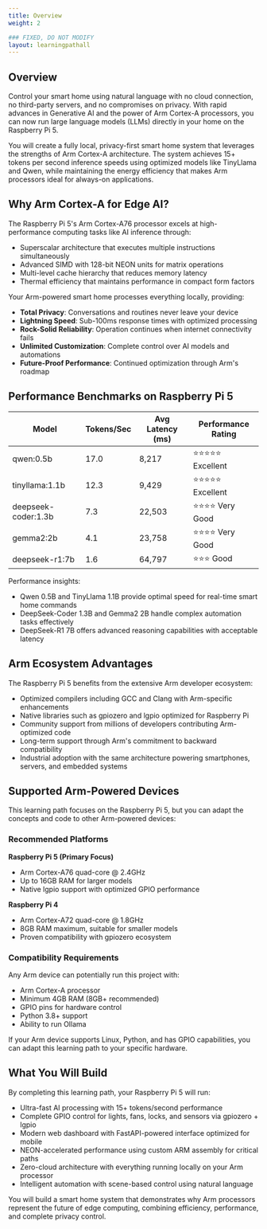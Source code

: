 ```yaml
---
title: Overview
weight: 2

### FIXED, DO NOT MODIFY
layout: learningpathall
---
```


## Overview

Control your smart home using natural language with no cloud connection, no third-party servers, and no compromises on privacy. With rapid advances in Generative AI and the power of Arm Cortex-A processors, you can now run large language models (LLMs) directly in your home on the Raspberry Pi 5.

You will create a fully local, privacy-first smart home system that leverages the strengths of Arm Cortex-A architecture. The system achieves 15+ tokens per second inference speeds using optimized models like TinyLlama and Qwen, while maintaining the energy efficiency that makes Arm processors ideal for always-on applications.

## Why Arm Cortex-A for Edge AI?

The Raspberry Pi 5's Arm Cortex-A76 processor excels at high-performance computing tasks like AI inference through:

- Superscalar architecture that executes multiple instructions simultaneously
- Advanced SIMD with 128-bit NEON units for matrix operations
- Multi-level cache hierarchy that reduces memory latency
- Thermal efficiency that maintains performance in compact form factors

Your Arm-powered smart home processes everything locally, providing:

- **Total Privacy**: Conversations and routines never leave your device
- **Lightning Speed**: Sub-100ms response times with optimized processing
- **Rock-Solid Reliability**: Operation continues when internet connectivity fails
- **Unlimited Customization**: Complete control over AI models and automations
- **Future-Proof Performance**: Continued optimization through Arm's roadmap

## Performance Benchmarks on Raspberry Pi 5

| Model               | Tokens/Sec | Avg Latency (ms) | Performance Rating   |
| ------------------- | ---------- | ---------------- | -------------------- |
| qwen:0.5b           | 17.0       | 8,217            | ⭐⭐⭐⭐⭐ Excellent |
| tinyllama:1.1b      | 12.3       | 9,429            | ⭐⭐⭐⭐⭐ Excellent |
| deepseek-coder:1.3b | 7.3        | 22,503           | ⭐⭐⭐⭐ Very Good   |
| gemma2:2b           | 4.1        | 23,758           | ⭐⭐⭐⭐ Very Good   |
| deepseek-r1:7b      | 1.6        | 64,797           | ⭐⭐⭐ Good          |

Performance insights:

- Qwen 0.5B and TinyLlama 1.1B provide optimal speed for real-time smart home commands
- DeepSeek-Coder 1.3B and Gemma2 2B handle complex automation tasks effectively
- DeepSeek-R1 7B offers advanced reasoning capabilities with acceptable latency

## Arm Ecosystem Advantages

The Raspberry Pi 5 benefits from the extensive Arm developer ecosystem:

- Optimized compilers including GCC and Clang with Arm-specific enhancements
- Native libraries such as gpiozero and lgpio optimized for Raspberry Pi
- Community support from millions of developers contributing Arm-optimized code
- Long-term support through Arm's commitment to backward compatibility
- Industrial adoption with the same architecture powering smartphones, servers, and embedded systems

## Supported Arm-Powered Devices

This learning path focuses on the Raspberry Pi 5, but you can adapt the concepts and code to other Arm-powered devices:

### Recommended Platforms

**Raspberry Pi 5 (Primary Focus)**

- Arm Cortex-A76 quad-core @ 2.4GHz
- Up to 16GB RAM for larger models
- Native lgpio support with optimized GPIO performance

**Raspberry Pi 4**

- Arm Cortex-A72 quad-core @ 1.8GHz
- 8GB RAM maximum, suitable for smaller models
- Proven compatibility with gpiozero ecosystem

### Compatibility Requirements

Any Arm device can potentially run this project with:

- Arm Cortex-A processor
- Minimum 4GB RAM (8GB+ recommended)
- GPIO pins for hardware control
- Python 3.8+ support
- Ability to run Ollama

If your Arm device supports Linux, Python, and has GPIO capabilities, you can adapt this learning path to your specific hardware.

## What You Will Build

By completing this learning path, your Raspberry Pi 5 will run:

- Ultra-fast AI processing with 15+ tokens/second performance
- Complete GPIO control for lights, fans, locks, and sensors via gpiozero + lgpio
- Modern web dashboard with FastAPI-powered interface optimized for mobile
- NEON-accelerated performance using custom ARM assembly for critical paths
- Zero-cloud architecture with everything running locally on your Arm processor
- Intelligent automation with scene-based control using natural language

You will build a smart home system that demonstrates why Arm processors represent the future of edge computing, combining efficiency, performance, and complete privacy control.
